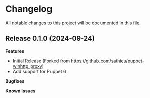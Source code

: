 # Changelog

All notable changes to this project will be documented in this file.

## Release 0.1.0 (2024-09-24)

**Features**

- Initial Release (Forked from https://github.com/sathieu/puppet-winhttp_proxy)
- Add support for Puppet 6

**Bugfixes**

**Known Issues**
